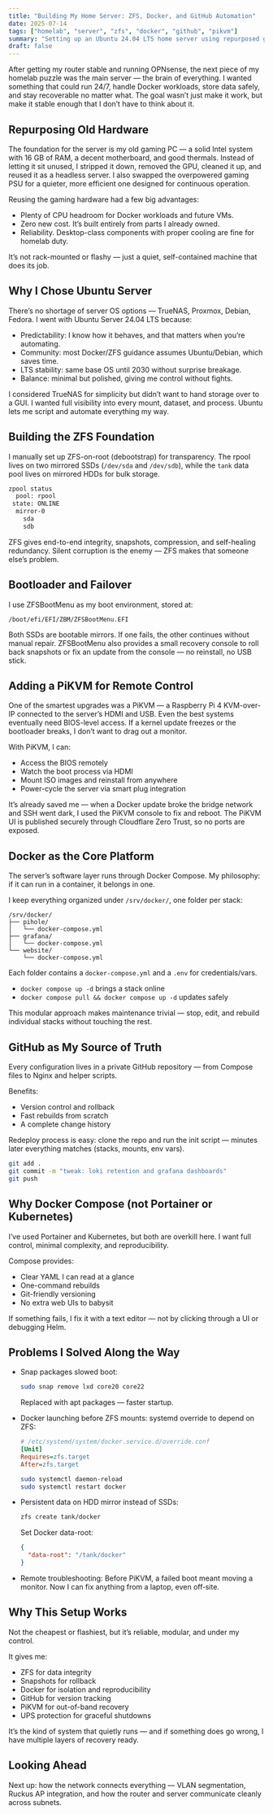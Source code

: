 ```yaml
---
title: "Building My Home Server: ZFS, Docker, and GitHub Automation"
date: 2025-07-14
tags: ["homelab", "server", "zfs", "docker", "github", "pikvm"]
summary: "Setting up an Ubuntu 24.04 LTS home server using repurposed gaming hardware, mirrored ZFS-on-root, Docker Compose stacks, PiKVM for remote management, and GitHub for configuration control."
draft: false
---
```


After getting my router stable and running OPNsense, the next piece of my homelab puzzle was the main server — the brain of everything. I wanted something that could run 24/7, handle Docker workloads, store data safely, and stay recoverable no matter what. The goal wasn’t just make it work, but make it stable enough that I don’t have to think about it.

## Repurposing Old Hardware

The foundation for the server is my old gaming PC — a solid Intel system with 16 GB of RAM, a decent motherboard, and good thermals. Instead of letting it sit unused, I stripped it down, removed the GPU, cleaned it up, and reused it as a headless server. I also swapped the overpowered gaming PSU for a quieter, more efficient one designed for continuous operation.

Reusing the gaming hardware had a few big advantages:
- Plenty of CPU headroom for Docker workloads and future VMs.
- Zero new cost. It’s built entirely from parts I already owned.
- Reliability. Desktop-class components with proper cooling are fine for homelab duty.

It’s not rack-mounted or flashy — just a quiet, self-contained machine that does its job.

## Why I Chose Ubuntu Server

There’s no shortage of server OS options — TrueNAS, Proxmox, Debian, Fedora. I went with Ubuntu Server 24.04 LTS because:

- Predictability: I know how it behaves, and that matters when you’re automating.
- Community: most Docker/ZFS guidance assumes Ubuntu/Debian, which saves time.
- LTS stability: same base OS until 2030 without surprise breakage.
- Balance: minimal but polished, giving me control without fights.

I considered TrueNAS for simplicity but didn’t want to hand storage over to a GUI. I wanted full visibility into every mount, dataset, and process. Ubuntu lets me script and automate everything my way.

## Building the ZFS Foundation

I manually set up ZFS-on-root (debootstrap) for transparency. The rpool lives on two mirrored SSDs (`/dev/sda` and `/dev/sdb`), while the `tank` data pool lives on mirrored HDDs for bulk storage.

```bash
zpool status
  pool: rpool
 state: ONLINE
  mirror-0
    sda
    sdb
```

ZFS gives end-to-end integrity, snapshots, compression, and self-healing redundancy. Silent corruption is the enemy — ZFS makes that someone else’s problem.

## Bootloader and Failover

I use ZFSBootMenu as my boot environment, stored at:

```text
/boot/efi/EFI/ZBM/ZFSBootMenu.EFI
```

Both SSDs are bootable mirrors. If one fails, the other continues without manual repair. ZFSBootMenu also provides a small recovery console to roll back snapshots or fix an update from the console — no reinstall, no USB stick.

## Adding a PiKVM for Remote Control

One of the smartest upgrades was a PiKVM — a Raspberry Pi 4 KVM-over-IP connected to the server’s HDMI and USB. Even the best systems eventually need BIOS-level access. If a kernel update freezes or the bootloader breaks, I don’t want to drag out a monitor.

With PiKVM, I can:
- Access the BIOS remotely
- Watch the boot process via HDMI
- Mount ISO images and reinstall from anywhere
- Power-cycle the server via smart plug integration

It’s already saved me — when a Docker update broke the bridge network and SSH went dark, I used the PiKVM console to fix and reboot. The PiKVM UI is published securely through Cloudflare Zero Trust, so no ports are exposed.

## Docker as the Core Platform

The server’s software layer runs through Docker Compose. My philosophy: if it can run in a container, it belongs in one.

I keep everything organized under `/srv/docker/`, one folder per stack:

```text
/srv/docker/
├── pihole/
│   └── docker-compose.yml
├── grafana/
│   └── docker-compose.yml
└── website/
    └── docker-compose.yml
```

Each folder contains a `docker-compose.yml` and a `.env` for credentials/vars.
- `docker compose up -d` brings a stack online
- `docker compose pull && docker compose up -d` updates safely

This modular approach makes maintenance trivial — stop, edit, and rebuild individual stacks without touching the rest.

## GitHub as My Source of Truth

Every configuration lives in a private GitHub repository — from Compose files to Nginx and helper scripts.

Benefits:
- Version control and rollback
- Fast rebuilds from scratch
- A complete change history

Redeploy process is easy: clone the repo and run the init script — minutes later everything matches (stacks, mounts, env vars).

```bash
git add .
git commit -m "tweak: loki retention and grafana dashboards"
git push
```

## Why Docker Compose (not Portainer or Kubernetes)

I’ve used Portainer and Kubernetes, but both are overkill here. I want full control, minimal complexity, and reproducibility.

Compose provides:
- Clear YAML I can read at a glance
- One-command rebuilds
- Git-friendly versioning
- No extra web UIs to babysit

If something fails, I fix it with a text editor — not by clicking through a UI or debugging Helm.

## Problems I Solved Along the Way

- Snap packages slowed boot:
  ```bash
  sudo snap remove lxd core20 core22
  ```
  Replaced with apt packages — faster startup.

- Docker launching before ZFS mounts:
  systemd override to depend on ZFS:
  ```ini
  # /etc/systemd/system/docker.service.d/override.conf
  [Unit]
  Requires=zfs.target
  After=zfs.target
  ```
  ```bash
  sudo systemctl daemon-reload
  sudo systemctl restart docker
  ```

- Persistent data on HDD mirror instead of SSDs:
  ```bash
  zfs create tank/docker
  ```
  Set Docker data-root:
  ```json
  {
    "data-root": "/tank/docker"
  }
  ```

- Remote troubleshooting:
  Before PiKVM, a failed boot meant moving a monitor. Now I can fix anything from a laptop, even off‑site.

## Why This Setup Works

Not the cheapest or flashiest, but it’s reliable, modular, and under my control.

It gives me:
- ZFS for data integrity
- Snapshots for rollback
- Docker for isolation and reproducibility
- GitHub for version tracking
- PiKVM for out-of-band recovery
- UPS protection for graceful shutdowns

It’s the kind of system that quietly runs — and if something does go wrong, I have multiple layers of recovery ready.

## Looking Ahead

Next up: how the network connects everything — VLAN segmentation, Ruckus AP integration, and how the router and server communicate cleanly across subnets.
